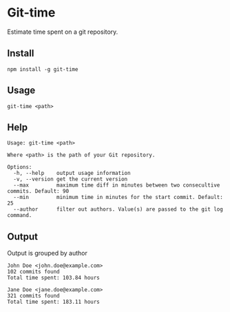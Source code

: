 # Git-time
Estimate time spent on a git repository.

## Install
    npm install -g git-time

## Usage
    git-time <path>

## Help
    Usage: git-time <path>

    Where <path> is the path of your Git repository.
    
    Options:
      -h, --help	output usage information
      -v, --version	get the current version
      --max	    	maximum time diff in minutes between two consecultive commits. Default: 90
      --min	    	minimum time in minutes for the start commit. Default: 25
      --author      filter out authors. Value(s) are passed to the git log command.
      
      
## Output

Output is grouped by author
```
John Doe <john.doe@example.com>
102 commits found
Total time spent: 103.84 hours

Jane Doe <jane.doe@example.com>
321 commits found
Total time spent: 183.11 hours
```
